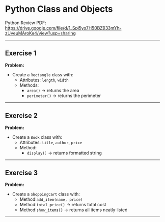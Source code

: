 # Python Class and Objects

Python Review PDF:
https://drive.google.com/file/d/1_Spi5yo7H50BZ933mYh-zUveuMAroKe4/view?usp=sharing

---

## Exercise 1

**Problem:**

- Create a `Rectangle` class with:
  - Attributes: `length`, `width`
  - Methods:
    - `area()` → returns the area
    - `perimeter()` → returns the perimeter

---

## Exercise 2

**Problem:**

- Create a `Book` class with:
  - Attributes: `title`, `author`, `price`
  - Method:
    - `display()` → returns formatted string

---

## Exercise 3

**Problem:**

- Create a `ShoppingCart` class with:
  - Method `add_item(name, price)`
  - Method `total_price()` → returns total cost
  - Method `show_items()` → returns all items neatly listed
    
---

